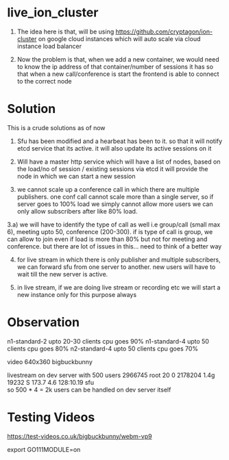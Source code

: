 # live_ion_cluster

1) The idea here is that, will be using https://github.com/cryptagon/ion-cluster on google cloud instances which will auto scale via cloud instance load balancer

2) Now the problem is that, when we add a new container, we would need to know the ip address of that container/number of sessions it has so that when a new call/conference
is start the frontend is able to connect to the correct node

Solution 
================

This is a crude solutions as of now

1) Sfu has been modified and a hearbeat has been to it. so that it will notify etcd service that its active. it will also 
update its active sessions on it

2) Will have a master http service which will have a list of nodes, based on the load/no of session / existing sessions via etcd it will provide 
the node in which we can start a new session

3) we cannot scale up a conference call in which there are multiple publishers. one conf call cannot scale more than a single server, so if server goes to 100% load we simply cannot allow more users we can only allow subscribers after like 80% load.

3.a) we will have to identify the type of call as well i.e group/call (small max 6), meeting upto 50, conference (200-300). if is type of call is group, we can allow to join even if load is more than 80% but not for meeting and conference. but there are lot of issues in this... need to think of a better way

4) for live stream in which there is only publisher and multiple subscribers, we can forward sfu from one server to another. new users will have to wait till the new server is active. 

5) in live stream, if we are doing live stream or recording etc we will start a new instance only for this purpose always


Observation
==============

n1-standard-2  upto 20-30 clients cpu goes 90%
n1-standard-4  upto 50 clients cpu goes 80%
n2-standard-4  upto 50 clients cpu goes 70%

video 640x360 bigbuckbunny


livestream on dev server with 500 users
2966745 root      20   0 2178204   1.4g  19232 S 173.7   4.6 128:10.19 sfu       
so 500 * 4 = 2k users can be handled on dev server itself


Testing Videos
================
https://test-videos.co.uk/bigbuckbunny/webm-vp9


export GO111MODULE=on